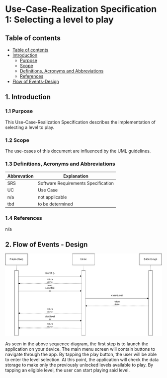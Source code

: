# Use-Case-Realization Specification 1: Selecting a level to play

## Table of contents
- [Table of contents](#table-of-contents)
- [Introduction](#1-introduction)
  - [Purpose](#11-purpose)
  - [Scope](#12-scope)
  - [Definitions, Acronyms and Abbreviations](#13-definitions)
  - [References](#14-references)
- [Flow of Events-Design](#2-flow_of_events_-_design)

## 1. Introduction

### 1.1 Purpose

This Use-Case-Realization Specification describes the implementation of selecting a level to play.

### 1.2 Scope

The use-cases of this document are influenced by the UML guidelines.

### 1.3 Definitions, Acronyms and Abbreviations
| Abbrevation | Explanation                            |
| ----------- | -------------------------------------- |
| SRS         | Software Requirements Specification    |
| UC          | Use Case                               |
| n/a         | not applicable                         |
| tbd         | to be determined                       |

### 1.4 References

n/a

## 2. Flow of Events - Design

![UCRS](../Pictures/sequencediagram1.drawio.png)

As seen in the above sequence diagram, the first step is to launch the application on your device.
The main menu screen will contain buttons to navigate through the app. By tapping the play button, the user will be able to enter the level selection.
At this point, the application will check the data storage to make only the previously unlocked levels available to play. By tapping an eligible level, the user can start playing said level.
